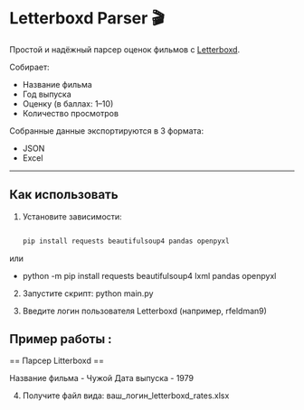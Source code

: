 # Letterboxd Parser 🎬

Простой и надёжный парсер оценок фильмов с [Letterboxd](https://letterboxd.com).

Собирает:
- Название фильма
- Год выпуска
- Оценку (в баллах: 1–10)
- Количество просмотров

Собранные данные экспортируются в 3 формата:

* JSON
* Excel
---

## Как использовать

1. Установите зависимости:
   ```bash 

   pip install requests beautifulsoup4 pandas openpyxl
или
 * python -m pip install requests beautifulsoup4 lxml pandas openpyxl



2. Запустите скрипт:
   python main.py


   
3. Введите логин пользователя Letterboxd (например, rfeldman9)

 ## Пример работы :
 
   == Парсер Litterboxd ==

 Название фильма - Чужой 
 Дата выпуска - 1979
 






4. Получите файл вида: ваш_логин_letterboxd_rates.xlsx
